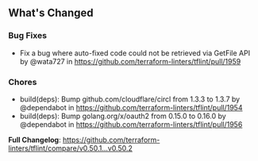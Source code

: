 ## What's Changed

### Bug Fixes
* Fix a bug where auto-fixed code could not be retrieved via GetFile API by @wata727 in https://github.com/terraform-linters/tflint/pull/1959

### Chores
* build(deps): Bump github.com/cloudflare/circl from 1.3.3 to 1.3.7 by @dependabot in https://github.com/terraform-linters/tflint/pull/1954
* build(deps): Bump golang.org/x/oauth2 from 0.15.0 to 0.16.0 by @dependabot in https://github.com/terraform-linters/tflint/pull/1956

**Full Changelog**: https://github.com/terraform-linters/tflint/compare/v0.50.1...v0.50.2
